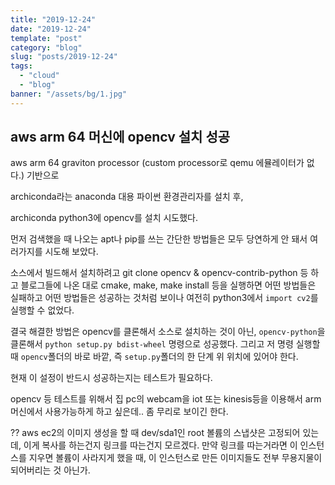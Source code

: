 ```yaml
---
title: "2019-12-24"
date: "2019-12-24"
template: "post"
category: "blog"
slug: "posts/2019-12-24"
tags: 
  - "cloud"
  - "blog"
banner: "/assets/bg/1.jpg"
---
```




## aws arm 64 머신에 opencv 설치 성공

aws arm 64 graviton processor (custom processor로 qemu 에뮬레이터가 없다.) 기반으로 

archiconda라는 anaconda 대용 파이썬 환경관리자를 설치 후, 

archiconda python3에 opencv를 설치 시도했다.

먼저 검색했을 때 나오는 apt나 pip를 쓰는 간단한 방법들은 모두 당연하게 안 돼서 여러가지를 시도해 보았다.

소스에서 빌드해서 설치하려고 git clone opencv & opencv-contrib-python 등 하고 블로그들에 나온 대로 cmake, make, make install 등을 실행하면 어떤 방법들은 실패하고 어떤 방법들은 성공하는 것처럼 보이나 여전히 python3에서 `import cv2`를 실행할 수 없었다.

결국 해결한 방법은 opencv를 클론해서 소스로 설치하는 것이 아닌, `opencv-python`을 클론해서 `python setup.py bdist-wheel` 명령으로 성공했다. 그리고 저 명령 실행할때 `opencv`폴더의 바로 바깥, 즉 `setup.py`폴더의 한 단계 위 위치에 있어야 한다.

현재 이 설정이 반드시 성공하는지는 테스트가 필요하다.


opencv 등 테스트를 위해서 집 pc의 webcam을 iot 또는 kinesis등을 이용해서 arm 머신에서 사용가능하게 하고 싶은데.. 좀 무리로 보이긴 한다.

?? aws ec2의 이미지 생성을 할 때 dev/sda1인 root 볼륨의 스냅샷은 고정되어 있는데, 이게 복사를 하는건지 링크를 따는건지 모르겠다. 만약 링크를 따는거라면 이 인스턴스를 지우면 볼륨이 사라지게 했을 때, 이 인스턴스로 만든 이미지들도 전부 무용지물이 되어버리는 것 아닌가.

